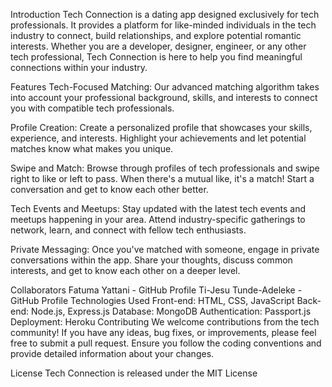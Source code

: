 Introduction
Tech Connection is a dating app designed exclusively for tech professionals. It provides a platform for like-minded individuals in the tech industry to connect, build relationships, and explore potential romantic interests. Whether you are a developer, designer, engineer, or any other tech professional, Tech Connection is here to help you find meaningful connections within your industry.

Features
Tech-Focused Matching: Our advanced matching algorithm takes into account your professional background, skills, and interests to connect you with compatible tech professionals.

Profile Creation: Create a personalized profile that showcases your skills, experience, and interests. Highlight your achievements and let potential matches know what makes you unique.

Swipe and Match: Browse through profiles of tech professionals and swipe right to like or left to pass. When there's a mutual like, it's a match! Start a conversation and get to know each other better.

Tech Events and Meetups: Stay updated with the latest tech events and meetups happening in your area. Attend industry-specific gatherings to network, learn, and connect with fellow tech enthusiasts.

Private Messaging: Once you've matched with someone, engage in private conversations within the app. Share your thoughts, discuss common interests, and get to know each other on a deeper level.

Collaborators
Fatuma Yattani - GitHub Profile
Ti-Jesu Tunde-Adeleke - GitHub Profile
Technologies Used
Front-end: HTML, CSS, JavaScript
Back-end: Node.js, Express.js
Database: MongoDB
Authentication: Passport.js
Deployment: Heroku
Contributing
We welcome contributions from the tech community! If you have any ideas, bug fixes, or improvements, please feel free to submit a pull request. Ensure you follow the coding conventions and provide detailed information about your changes.

License
Tech Connection is released under the MIT License
